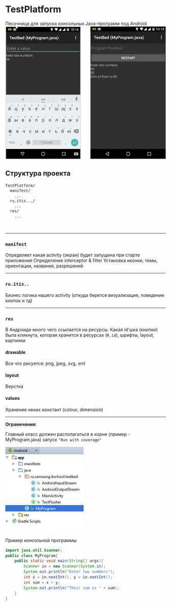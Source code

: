 # TestPlatform
Песочница для запуска консольных Java-программ под Android
![screenshot](screenshot.png)

## Структура проекта
```text
TestPlatform/
  manifest/
    ...
  ru.itis.../
    ...
  res/
    ...
  
  
```

---
### `manifest`
Определяет какая activity (экран) будет запущена при старте приложения
Определение interceptor & filter
Установка иконки, темы, ориентации, названия, разрешений 

---
### `ru.itis..`
Бизнес логика нашего activity (откуда берется визуализация, поведение кнопок и тд)

---
### `res`
В Андроиде много чего ссылается на ресурсы. Какая id'шка (кнопки) была кликнута, которая хранится в ресурсах (`R.id`), шрифты, layout, картинки   

#### drawable
Все что рисуется: png, jpeg, svg, xml

#### layout
Верстка

#### values
Хранение неких констант (colour, dimension)

---
**Ограничения:**

Главный класс должен располагаться в корне (пример - MyProgram.java) запуск `"Run with coverage"`

![tree](tree.png)

Пример консольной программы
```java
import java.util.Scanner;
public class MyProgram{
    public static void main(String[] args){
        Scanner in = new Scanner(System.in);
        System.out.println("Enter two numbers");
        int x = in.nextInt(), y = in.nextInt();
        int sum = x + y;
        System.out.println("Their sum is " + sum);
    }
}
```